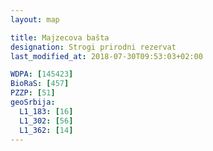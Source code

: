 ```yaml
---
layout: map

title: Majzecova bašta
designation: Strogi prirodni rezervat
last_modified_at: 2018-07-30T09:53:03+02:00

WDPA: [145423]
BioRaS: [457]
PZZP: [51]
geoSrbija:
  L1_183: [16]
  L1_302: [56]
  L1_362: [14]
---
```

